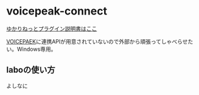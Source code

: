 # voicepeak-connect

[ゆかりねっとプラグイン説明書はここ](YUKARINETTE.md)  
  
[VOICEPAEK](https://www.ah-soft.com/voice/)に連携APIが用意されていないので外部から頑張ってしゃべらせたい。Windows専用。

## laboの使い方
よしなに
